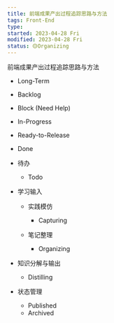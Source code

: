 ```yaml
---
title: 前端成果产出过程追踪思路与方法
tags: Front-End
type:
started: 2023-04-28 Fri
modified: 2023-04-28 Fri
status: 🟡Organizing
---
```

前端成果产出过程追踪思路与方法  
- Long-Term  
- Backlog  
- Block (Need Help)  
- In-Progress  
- Ready-to-Release  
- Done

- 待办

	- Todo

- 学习输入

	- 实践模仿

		- Capturing

	- 笔记整理

		- Organizing

- 知识分解与输出

	- Distilling

- 状态管理

	- Published
	- Archived